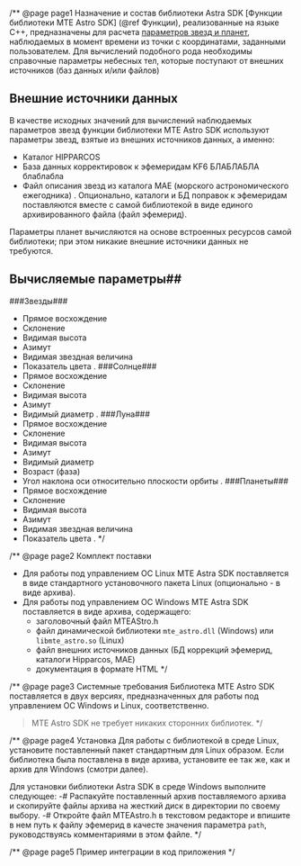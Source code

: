 /** @page page1 Назначение и состав библиотеки Astra SDK
[Функции библиотеки MTE Astro SDK] (@ref Функции), реализованные на языке С++,  предназначены для расчета [параметров звезд и планет](##расчетные-параметры), наблюдаемых в момент времени из точки с координатами, заданными пользователем. 
Для вычислений подобного рода необходимы справочные параметры небесных тел,  которые поступают от внешних источников (баз данных и/или файлов)
## Внешние источники данных
В качестве исходных значений для вычислений наблюдаемых параметров звезд функции библиотеки MTE Astro SDK используют параметры звезд, взятые из внешних источников данных, а именно:
- Каталог HIPPARCOS
- База данных корректировок к эфемеридам KF6
БЛАБЛАБЛА
блаблабла
- Файл описания звезд из каталога MAE (морского астрономического ежегодника)
.
Опционально, каталоги и БД поправок к эфемеридам поставляются вместе с самой библиотекой в виде единого архивированного файла (файл эфемерид).

Параметры планет вычисляются на основе встроенных ресурсов самой библиотеки; при этом никакие внешние источники данных не требуются.

## Вычисляемые параметры##
###Звезды###
- Прямое восхождение
- Склонение
- Видимая высота
- Азимут
- Видимая звездная величина
- Показатель цвета
.
###Солнце###
- Прямое восхождение
- Склонение
- Видимая высота
- Азимут
- Видимый диаметр
.
###Луна###
- Прямое восхождение
- Склонение
- Видимая высота
- Азимут
- Видимый диаметр
- Возраст (фаза)
- Угол наклона оси относительно плоскости орбиты
.
###Планеты###
- Прямое восхождение
- Склонение
- Видимая высота
- Азимут
- Видимая звездная величина
- Показатель цвета
.
*/

/** @page page2 Комплект поставки
- Для работы под управлением ОС Linux MTE Astra SDK поставляется в виде стандартного установочного пакета Linux (опционально - в виде архива).
- Для работы под управлением ОС Windows MTE Astra SDK поставляется в виде архива, содержащего:
	- заголовочный файл MTEAStro.h
	- файл динамической библиотеки `mte_astro.dll` (Windows) или `libmte_astro.so` (Linux)
	- файл внешних источников данных (БД коррекций эфемерид, каталоги Hipparcos, MAE)
	- документация в формате HTML
*/
 
/** @page page3 Системные требования
Библиотека MTE Astro SDK поставляется в двух версиях, предназначенных для работы под управлением ОС Windows и Linux, соответственно.
> MTE Astro SDK не требует никаких сторонних библиотек.
*/

/** @page page4 Установка
Для работы с библиотекой в среде Linux, установите поставленный пакет стандартным для Linux образом. Если библиотека была поставлена в виде архива, установите ее так же, как и архив для Windows (смотри далее).

Для установки библиотеки Astra SDK в среде Windows выполните следующее:
-# Распакуйте поставленный архив  поставляемого архива и скопируйте файлы архива на жесткий диск в директории по своему выбору.
-# Откройте файл MTEAstro.h в текстовом редакторе и впишите в нем путь к файлу эфемерид в качесте значения параметра `path`, руководствуясь комментариями в этом файле.
*/

/** @page page5 Пример интеграции в код приложения
*/
